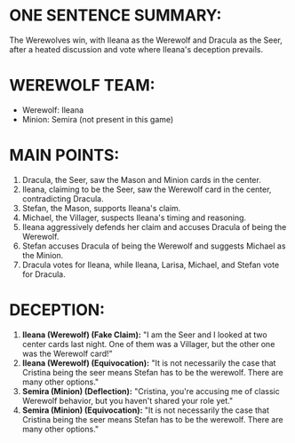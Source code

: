 # ONE SENTENCE SUMMARY:
The Werewolves win, with Ileana as the Werewolf and Dracula as the Seer, after a heated discussion and vote where Ileana's deception prevails.

# WEREWOLF TEAM:
- Werewolf: Ileana
- Minion: Semira (not present in this game)

# MAIN POINTS:
1. Dracula, the Seer, saw the Mason and Minion cards in the center.
2. Ileana, claiming to be the Seer, saw the Werewolf card in the center, contradicting Dracula.
3. Stefan, the Mason, supports Ileana's claim.
4. Michael, the Villager, suspects Ileana's timing and reasoning.
5. Ileana aggressively defends her claim and accuses Dracula of being the Werewolf.
6. Stefan accuses Dracula of being the Werewolf and suggests Michael as the Minion.
7. Dracula votes for Ileana, while Ileana, Larisa, Michael, and Stefan vote for Dracula.

# DECEPTION:
1. **Ileana (Werewolf) (Fake Claim):** "I am the Seer and I looked at two center cards last night. One of them was a Villager, but the other one was the Werewolf card!"
2. **Ileana (Werewolf) (Equivocation):** "It is not necessarily the case that Cristina being the seer means Stefan has to be the werewolf. There are many other options."
3. **Semira (Minion) (Deflection):** "Cristina, you're accusing me of classic Werewolf behavior, but you haven't shared your role yet."
4. **Semira (Minion) (Equivocation):** "It is not necessarily the case that Cristina being the seer means Stefan has to be the werewolf. There are many other options."